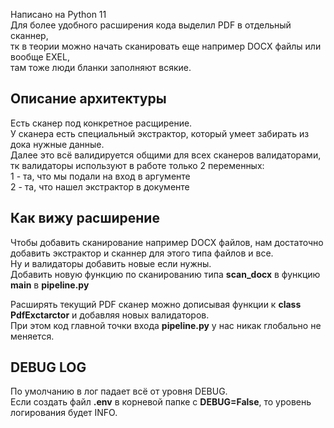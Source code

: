 Написано на Python 11<br>
Для более удобного расширения кода выделил PDF в отдельный сканнер,<br>
тк в теории можно начать сканировать еще например DOCX файлы или вообще EXEL,<br>
там тоже люди бланки заполняют всякие.

## Описание архитектуры
Есть сканер под конкретное расщирение.<br>
У сканера есть специальный экстрактор, который умеет забирать из дока нужные данные.<br>
Далее это всё валидируется общими для всех сканеров валидаторами, тк валидаторы используют в работе только 2 переменных:<br>
1 - та, что мы подали на вход в аргументе<br>
2 - та, что нашел экстрактор в документе<br>

## Как вижу расширение
Чтобы добавить сканирование например DOCX файлов, нам достаточно добавить экстрактор и сканнер для этого типа файлов и все.<br>
Ну и валидаторы добавить новые если нужны.<br>
Добавить новую функцию по сканированию типа **scan_docx** в функцию **main** в **pipeline.py**<br>

Расширять текущий PDF сканер можно дописывая функции к **class PdfExctarctor** и добавляя новых валидаторов.<br>
При этом код главной точки входа **pipeline.py** у нас никак глобально не меняется.

## DEBUG LOG
По умолчанию в лог падает всё от уровня DEBUG.<br>
Если создать файл **.env** в корневой папке c **DEBUG=False**, то уровень логирования будет INFO.

